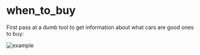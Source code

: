 when_to_buy
===========

First pass at a dumb tool to get information about what cars are good ones to buy:

![example](https://raw.github.com/thehelix112/when_to_buy/blob/master/examples/nissan_gtr_0_to_85K.png)
